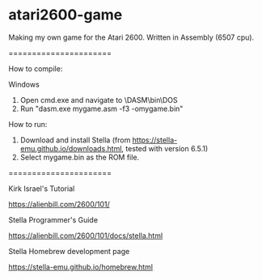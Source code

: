 # atari2600-game
Making my own game for the Atari 2600. Written in Assembly (6507 cpu).

======================

How to compile:

Windows
1) Open cmd.exe and navigate to \DASM\bin\DOS
2) Run "dasm.exe mygame.asm -f3 -omygame.bin"

How to run:

1) Download and install Stella (from https://stella-emu.github.io/downloads.html, tested with version 6.5.1)
2) Select mygame.bin as the ROM file.

======================

Kirk Israel's Tutorial

https://alienbill.com/2600/101/

Stella Programmer's Guide

https://alienbill.com/2600/101/docs/stella.html

Stella Homebrew development page

https://stella-emu.github.io/homebrew.html
